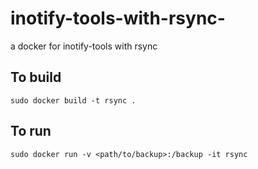 # inotify-tools-with-rsync-
a docker for inotify-tools with rsync 

## To build
```
sudo docker build -t rsync .
```

## To run
```
sudo docker run -v <path/to/backup>:/backup -it rsync
```
